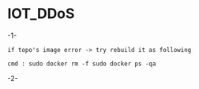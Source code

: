 # IOT_DDoS

-1-

	if topo's image error -> try rebuild it as following

	cmd : sudo docker rm -f sudo docker ps -qa


-2-

